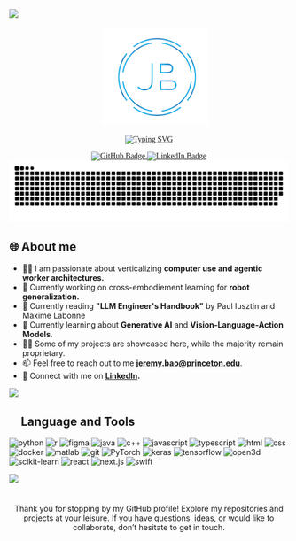 <!--Jeremy Bao's Profile Page-->

<div style="font-family:Garamond">
  <!-- Header text -->
  <img src="https://user-images.githubusercontent.com/73097560/115834477-dbab4500-a447-11eb-908a-139a6edaec5c.gif">
  <div id="user-content-toc">
  <ul align="center">
     <img  src="assets/logo.png" alt="logo" width="190" />
  </ul>
  </div>
  
  <!-- Typing svg -->
  <p align="center">
    <a href="https://git.io/typing-svg"><img src="https://readme-typing-svg.demolab.com?font=Fira+Code&weight=300&size=50&duration=3000&pause=200&center=true&vCenter=true&width=2000&lines=-+Hi+-;-+I'm+Jeremy+Bao+-;-+Interested+in+-;-+Agentic+Processes+and+Autonomous+Robotic+Systems+-" alt="Typing SVG" /></a>
  </p>

  <!-- Badges  -->
  <div id="badges" align="center">
  <a href="https://github.com/jere-mybao">
      <img src="https://img.shields.io/badge/GitHub-100000?style=for-the-badge&logo=github&logoColor=white" alt="GitHub Badge"/>
   </a>
    
  </a>
  <a href="https://www.linkedin.com/in/jeremy-bao/">
    <img src="https://img.shields.io/badge/LinkedIn-blue?style=for-the-badge&logo=linkedin&logoColor=white" alt="LinkedIn Badge"/>
  </a>
    
  </div>

  <!-- Snake svg  -->
  <div align="center">
    <img  src="assets/grid-snake.svg" alt="snake" />
  </div>
  
           
</div>

<!-- General Information -->
   ## 🌐 **About me**
   - 👩‍💻 I am passionate about verticalizing **computer use and agentic worker architectures.**
   - 🔭 Currently working on cross-embodiement learning for **robot generalization.**
   - 📖 Currently reading **"LLM Engineer's Handbook"** by Paul Iusztin and Maxime Labonne
   - 🌱 Currently learning about **Generative AI** and **Vision-Language-Action Models**.
   - 👨‍💻 Some of my projects are showcased here, while the majority remain proprietary.
   - 📫 Feel free to reach out to me  **jeremy.bao@princeton.edu**.
   - 👥 Connect with me on **[LinkedIn](https://www.linkedin.com/in/jeremy-bao/).**

 <img src="https://user-images.githubusercontent.com/73097560/115834477-dbab4500-a447-11eb-908a-139a6edaec5c.gif">

<!-- Languages and Tools -->
   ## <img src="https://media2.giphy.com/media/QssGEmpkyEOhBCb7e1/giphy.gif?cid=ecf05e47a0n3gi1bfqntqmob8g9aid1oyj2wr3ds3mg700bl&rid=giphy.gif" width ="30" style = "margin-bottom: -40px"><b>&nbsp;Language and Tools</b>
   <div>

  ![python](https://img.shields.io/badge/-python-000?&style=for-the-badge&logo=python)
  ![r](https://img.shields.io/badge/-r-000?&style=for-the-badge&logo=rstudio)
  ![figma](https://img.shields.io/badge/-figma-000?&style=for-the-badge&logo=figma)
  ![java](https://img.shields.io/badge/-java-000?&style=for-the-badge&logo=java)
  ![c++](https://img.shields.io/badge/-c++-000?&style=for-the-badge&logo=cplusplus)
  ![javascript](https://img.shields.io/badge/-javascript-000?&style=for-the-badge&logo=javascript)
  ![typescript](https://img.shields.io/badge/-typescript-000?&style=for-the-badge&logo=typescript)
  ![html](https://img.shields.io/badge/-html5-000?&style=for-the-badge&logo=html5)
  ![css](https://img.shields.io/badge/-css3-000?&style=for-the-badge&logo=css3)
  ![docker](https://img.shields.io/badge/-docker-000?&style=for-the-badge&logo=docker)
  ![matlab](https://img.shields.io/badge/-matlab-000?&style=for-the-badge&logo=mathworks)
  ![git](https://img.shields.io/badge/-git-000?&style=for-the-badge&logo=git)
  ![PyTorch](https://img.shields.io/badge/-PyTorch-000?&style=for-the-badge&logo=pytorch)
  ![keras](https://img.shields.io/badge/-keras-000?&style=for-the-badge&logo=keras)
  ![tensorflow](https://img.shields.io/badge/-tensorflow-000?&style=for-the-badge&logo=tensorflow)
  ![open3d](https://img.shields.io/badge/-open3d-000?&style=for-the-badge&logo=open3d)
  ![scikit-learn](https://img.shields.io/badge/-scikit--learn-000?&style=for-the-badge&logo=scikit-learn)
  ![react](https://img.shields.io/badge/-react-000?&style=for-the-badge&logo=react)
  ![next.js](https://img.shields.io/badge/-next.js-000?&style=for-the-badge&logo=next.js)
  ![swift](https://img.shields.io/badge/-swift-000?&style=for-the-badge&logo=swift)

<img src="https://user-images.githubusercontent.com/73097560/115834477-dbab4500-a447-11eb-908a-139a6edaec5c.gif">

 <!--end message -->

   <div align="center">
   <p style="font-size: 35px"> 
   </p>
      Thank you for stopping by my GitHub profile! Explore my repositories and projects at your leisure. If you have questions, ideas, or would like to collaborate, don’t hesitate to get in touch.<p>    
   </p>

